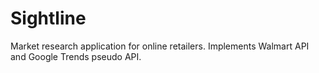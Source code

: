 # Sightline
Market research application for online retailers.  Implements Walmart API and Google Trends pseudo API.
